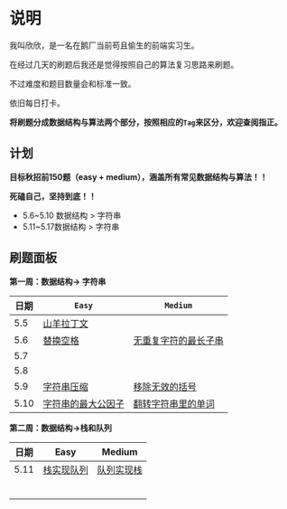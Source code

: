 # 说明

我叫欣欣，是一名在鹅厂当前苟且偷生的前端实习生。

在经过几天的刷题后我还是觉得按照自己的算法复习思路来刷题。

不过难度和题目数量会和标准一致。

依旧每日打卡。

**将刷题分成数据结构与算法两个部分，按照相应的`Tag`来区分，欢迎查阅指正。**

## 计划

**目标秋招前150题（easy + medium），涵盖所有常见数据结构与算法！！**

**死磕自己，坚持到底！！**

+ 5.6~5.10 数据结构 > 字符串
+ 5.11~5.17数据结构 > 字符串

## 刷题面板

**第一周：数据结构-> 字符串**

| 日期 | `Easy`                                                       | `Medium`                                                     |
| ---- | ------------------------------------------------------------ | ------------------------------------------------------------ |
| 5.5  | [山羊拉丁文](https://leetcode-cn.com/problems/goat-latin/submissions/) |                                                              |
| 5.6  | [替换空格](https://leetcode-cn.com/problems/ti-huan-kong-ge-lcof/) | [无重复字符的最长子串](https://leetcode-cn.com/problems/longest-substring-without-repeating-characters/) |
| 5.7  |                                                              |                                                              |
| 5.8  |                                                              |                                                              |
| 5.9  | [字符串压缩](https://leetcode-cn.com/problems/compress-string-lcci/) | [移除无效的括号](https://leetcode-cn.com/problems/minimum-remove-to-make-valid-parentheses/) |
| 5.10 | [字符串的最大公因子](https://leetcode-cn.com/problems/greatest-common-divisor-of-strings/) | [翻转字符串里的单词](https://leetcode-cn.com/problems/reverse-words-in-a-string/) |

**第二周：数据结构->栈和队列**

| 日期 | Easy                                                         | Medium                                                       |
| ---- | ------------------------------------------------------------ | ------------------------------------------------------------ |
| 5.11 | [栈实现队列](https://leetcode-cn.com/problems/yong-liang-ge-zhan-shi-xian-dui-lie-lcof/) | [队列实现栈](https://leetcode-cn.com/problems/implement-stack-using-queues/) |
|      |                                                              |                                                              |
|      |                                                              |                                                              |
|      |                                                              |                                                              |
|      |                                                              |                                                              |
|      |                                                              |                                                              |
|      |                                                              |                                                              |

